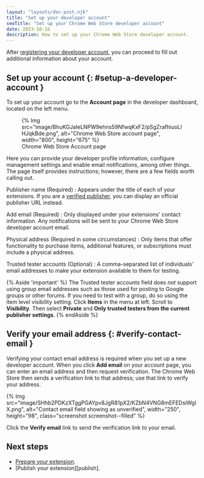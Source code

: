 ```yaml
---
layout: "layouts/doc-post.njk"
title: "Set up your developer account"
seoTitle: "Set up your Chrome Web Store developer account"
date: 2023-10-16
description: How to set up your Chrome Web Store developer account.
---
```


After [registering your developer account][register], you can proceed to fill out additional information about your account. 

## Set up your account {: #setup-a-developer-account }

To set up your account go to the **Account page** in the developer dashboard, located on the left menu.

<figure>
{% Img src="image/BhuKGJaIeLNPW9ehns59NfwqKxF2/pSgZrafhiuoLlHJqkBde.png", alt="Chrome Web Store account page", width="800", height="675" %}
  <figcaption>
    Chrome Web Store Account page
  </figcaption>
</figure>

Here you can provide your developer profile information, configure management settings and enable email notifications, among other things. The page itself provides instructions; however, there are a few fields worth calling out.

Publisher name (Required)
: Appears under the title of each of your extensions. If you are a [verified publisher][verified-publisher], you can display an official publisher URL instead.

Add email (Required)
: Only displayed under your extensions' contact information. Any notifications will be sent to your Chrome Web Store developer account email.

Physical address (Required in some circumstances)
: Only items that offer functionality to purchase items, additional features, or subscriptions must include a physical address.

Trusted tester accounts (Optional)
: A comma-separated list of individuals' email addresses to make your extension available to them for testing.

{% Aside 'important' %}
The Trusted tester accounts field does *not* support using group email addresses such as those used for posting to Google groups or other forums. If you need to test with a group, do so using the item level visibility setting. Click **Items** in the menu at left. Scroll to **Visibility**. Then select **Private** and **Only trusted testers from the current publisher settings**.
{% endAside %}

## Verify your email address {: #verify-contact-email }

Verifying your contact email address is required when you set up a new developer account. When
you click **Add email** on your account page, you can enter an email address and then request
verification. The Chrome Web Store then sends a verification link to that address; use that link to
verify your address.

{% Img src="image/SHhb2PDKzXTggPGAYpv8JgR81pX2/KZbN4VNG8mEFEDsiWglX.png", alt="Contact email field
showing as unverified", width="250", height="98", class="screenshot screenshot--filled" %}

Click the **Verify email** link to send the verification link to your email.

## Next steps

- [Prepare your extension][prepare]. 
- [Publish your extension][publish].


[group-publishers]: /docs/webstore/group-publishers
[listing]: /docs/webstore/cws-dashboard-listing
[name]: /docs/extensions/mv3/manifest/name
[privacy]: /docs/webstore/cws-dashboard-privacy
[register]: /docs/webstore/register
[review-times]: /docs/webstore/review-process/#review-time
[update]: /docs/webstore/update
[prepare]: /docs/webstore/prepare
[user-data]: /docs/webstore/user_data/
[verified-publisher]: /docs/webstore/cws-dashboard-listing/#displaying-your-verified-publisher-status
[version]: /docs/extensions/mv3/manifest/version




